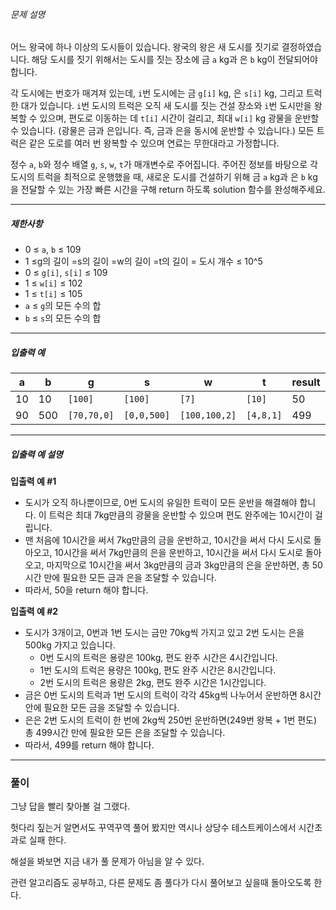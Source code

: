 ###### 문제 설명

어느 왕국에 하나 이상의 도시들이 있습니다. 왕국의 왕은 새 도시를 짓기로 결정하였습니다. 해당 도시를 짓기 위해서는 도시를 짓는 장소에 금 `a` kg과 은 `b` kg이 전달되어야 합니다.

각 도시에는 번호가 매겨져 있는데, `i`번 도시에는 금 `g[i]` kg, 은 `s[i]` kg, 그리고 트럭 한 대가 있습니다. `i`번 도시의 트럭은 오직 새 도시를 짓는 건설 장소와 `i`번 도시만을 왕복할 수 있으며, 편도로 이동하는 데 `t[i]` 시간이 걸리고, 최대 `w[i]` kg 광물을 운반할 수 있습니다. (광물은 금과 은입니다. 즉, 금과 은을 동시에 운반할 수 있습니다.) 모든 트럭은 같은 도로를 여러 번 왕복할 수 있으며 연료는 무한대라고 가정합니다.

정수 `a`, `b`와 정수 배열 `g`, `s`, `w`, `t`가 매개변수로 주어집니다. 주어진 정보를 바탕으로 각 도시의 트럭을 최적으로 운행했을 때, 새로운 도시를 건설하기 위해 금 `a` kg과 은 `b` kg을 전달할 수 있는 가장 빠른 시간을 구해 return 하도록 solution 함수를 완성해주세요.

------

##### 제한사항

- 0 ≤ `a`, `b` ≤ 109
- 1 ≤g의 길이 =s의 길이 =w의 길이 =t의 길이 = 도시 개수 ≤ 10^5
- 0 ≤ `g[i]`, `s[i]` ≤ 109
- 1 ≤ `w[i]` ≤ 102
- 1 ≤ `t[i]` ≤ 105
- `a` ≤ `g`의 모든 수의 합
- `b` ≤ `s`의 모든 수의 합

------

##### 입출력 예

| a    | b    | g           | s           | w             | t         | result |
| ---- | ---- | ----------- | ----------- | ------------- | --------- | ------ |
| 10   | 10   | `[100]`     | `[100]`     | `[7]`         | `[10]`    | 50     |
| 90   | 500  | `[70,70,0]` | `[0,0,500]` | `[100,100,2]` | `[4,8,1]` | 499    |

------

##### 입출력 예 설명

**입출력 예 #1**

- 도시가 오직 하나뿐이므로, 0번 도시의 유일한 트럭이 모든 운반을 해결해야 합니다. 이 트럭은 최대 7kg만큼의 광물을 운반할 수 있으며 편도 완주에는 10시간이 걸립니다.
- 맨 처음에 10시간을 써서 7kg만큼의 금을 운반하고, 10시간을 써서 다시 도시로 돌아오고, 10시간을 써서 7kg만큼의 은을 운반하고, 10시간을 써서 다시 도시로 돌아오고, 마지막으로 10시간을 써서 3kg만큼의 금과 3kg만큼의 은을 운반하면, 총 50시간 만에 필요한 모든 금과 은을 조달할 수 있습니다.
- 따라서, 50을 return 해야 합니다.

**입출력 예 #2**

- 도시가 3개이고, 0번과 1번 도시는 금만 70kg씩 가지고 있고 2번 도시는 은을 500kg 가지고 있습니다.
  - 0번 도시의 트럭은 용량은 100kg, 편도 완주 시간은 4시간입니다.
  - 1번 도시의 트럭은 용량은 100kg, 편도 완주 시간은 8시간입니다.
  - 2번 도시의 트럭은 용량은 2kg, 편도 완주 시간은 1시간입니다.
- 금은 0번 도시의 트럭과 1번 도시의 트럭이 각각 45kg씩 나누어서 운반하면 8시간 안에 필요한 모든 금을 조달할 수 있습니다.
- 은은 2번 도시의 트럭이 한 번에 2kg씩 250번 운반하면(249번 왕복 + 1번 편도) 총 499시간 만에 필요한 모든 은을 조달할 수 있습니다.
- 따라서, 499를 return 해야 합니다.

***

### 풀이

그냥 답을 빨리 찾아볼 걸 그랬다.

헛다리 짚는거 알면서도 꾸역꾸역 풀어 봤지만 역시나 상당수 테스트케이스에서 시간초과로 실패 한다.

해설을 봐보면 지금 내가 풀 문제가 아님을 알 수 있다.

관련 알고리즘도 공부하고, 다른 문제도 좀 풀다가 다시 풀어보고 싶을때 돌아오도록 한다.



